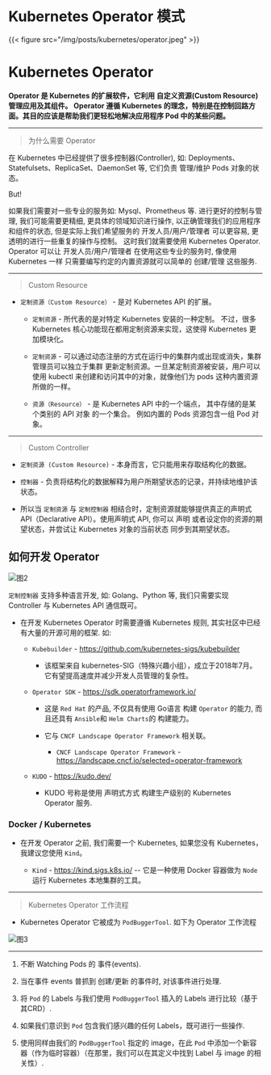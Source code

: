 # Kubernetes Operator 模式


{{< figure src="/img/posts/kubernetes/operator.jpeg" >}}


# Kubernetes Operator

**Operator 是 Kubernetes 的扩展软件，它利用 自定义资源(Custom Resource)管理应用及其组件。 Operator 遵循 Kubernetes 的理念，特别是在控制回路方面。其目的应该是帮助我们更轻松地解决应用程序 Pod 中的某些问题。**

---

> 为什么需要 Operator

在 Kubernetes 中已经提供了很多控制器(Controller), 如: Deployments、Statefulsets、ReplicaSet、DaemonSet 等, 它们负责 管理/维护 Pods 对象的状态。

But!

  如果我们需要对一些专业的服务如: Mysql、Prometheus 等. 进行更好的控制与管理, 我们可能需要更精细, 更具体的领域知识进行操作, 以正确管理我们的应用程序和组件的状态, 但是实际上我们希望服务的 开发人员/用户/管理者 可以更容易, 更透明的进行一些重复的操作与控制。 这时我们就需要使用 Kubernetes Operator.   Operator 可以让 开发人员/用户/管理者 在使用这些专业的服务时, 像使用 Kubernetes 一样 只需要编写约定的内置资源就可以简单的 创建/管理 这些服务.
  

---

> Custom Resource

* `定制资源（Custom Resource）` -  是对 Kubernetes API 的扩展。

  * `定制资源` - 所代表的是对特定 Kubernetes 安装的一种定制。 不过，很多 Kubernetes 核心功能现在都用定制资源来实现，这使得 Kubernetes 更加模块化。

  * `定制资源` - 可以通过动态注册的方式在运行中的集群内或出现或消失，集群管理员可以独立于集群 更新定制资源。一旦某定制资源被安装，用户可以使用 kubectl 来创建和访问其中的对象，就像他们为 pods 这种内置资源所做的一样。

  * `资源（Resource）` - 是 Kubernetes API 中的一个端点， 其中存储的是某个类别的 API 对象 的一个集合。 例如内置的 Pods 资源包含一组 Pod 对象。

---

> Custom Controller

* `定制资源 (Custom Resource)` - 本身而言，它只能用来存取结构化的数据。 

* `控制器` - 负责将结构化的数据解释为用户所期望状态的记录，并持续地维护该状态。

*  所以当 `定制资源` 与 `定制控制器` 相结合时，定制资源就能够提供真正的声明式 API（Declarative API）。使用声明式 API, 你可以 声明 或者设定你的资源的期望状态，并尝试让 Kubernetes 对象的当前状态 同步到其期望状态。



## 如何开发 Operator


![图2][2]



`定制控制器` 支持多种语言开发, 如: Golang、Python 等, 我们只需要实现 Controller 与 Kubernetes API 通信既可。


* 在开发 Kubernetes Operator 时需要遵循 Kubernetes 规则, 其实社区中已经有大量的开源可用的框架. 如:

  * `Kubebuilder` - https://github.com/kubernetes-sigs/kubebuilder

    * 该框架来自 kubernetes-SIG（特殊兴趣小组），成立于2018年7月。它有望提高速度并减少开发人员管理的复杂性。


  * `Operator SDK` - https://sdk.operatorframework.io/

    * 这是 `Red Hat` 的产品, 不仅具有使用 Go语言 构建 `Operator` 的能力, 而且还具有 `Ansible`和 `Helm Charts`的 构建能力。

    * 它与 `CNCF Landscape Operator Framework` 相关联。

      * `CNCF Landscape Operator Framework` - https://landscape.cncf.io/selected=operator-framework


  * `KUDO` - https://kudo.dev/

    * KUDO 号称是使用 声明式方式 构建生产级别的 Kubernetes Operator 服务.


### Docker / Kubernetes

* 在开发 Operator 之前, 我们需要一个 Kubernetes, 如果您没有 Kubernetes，我建议您使用 `Kind`。

  * `Kind` - https://kind.sigs.k8s.io/ -- 它是一种使用 Docker 容器做为 `Node` 运行 Kubernetes 本地集群的工具。


---

> Kubernetes Operator 工作流程

* Kubernetes Operator 它被成为 `PodBuggerTool`. 如下为 Operator 工作流程


![图3][3]


---

1. 不断 Watching  Pods 的 事件(events).

2. 当在事件 events 普抓到 创建/更新 的事件时,  对该事件进行处理.

3. 将 `Pod` 的  Labels 与我们使用 `PodBuggerTool` 插入的 Labels 进行比较（基于其CRD）.

4. 如果我们意识到 `Pod` 包含我们感兴趣的任何 Labels，既可进行一些操作.

5. 使用同样由我们的 `PodBuggerTool` 指定的 image，在此 `Pod` 中添加一个新容器（作为临时容器）（在那里，我们可以在其定义中找到 Label 与 image 的相关性）.























  [1]: https://jicki.cn/img/posts/kubernetes/kubernetes-logs.png
  [2]: https://jicki.cn/img/posts/kubernetes/kubernetes-go.png
  [3]: https://jicki.cn/img/posts/kubernetes/operator-workflow.gif
